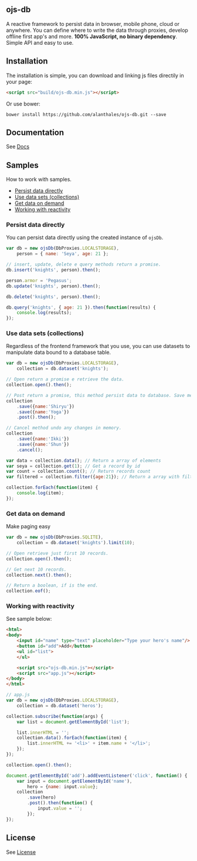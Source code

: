 ## ojs-db
A reactive framework to persist data in browser, mobile phone, cloud or anywhere. You can define where to write the data through proxies, develop offline first app's and more. **100% JavaScript, no binary dependency**. Simple API and easy to use.

## Installation
The installation is simple, you can download and linking js files directily in your page:

```html
<script src="build/ojs-db.min.js"></script>
```

Or use bower:

```
bower install https://github.com/alanthales/ojs-db.git --save
```

## Documentation
See [Docs](DOCS.md)

## Samples
How to work with samples.

* <a href="#persist-data-directly">Persist data directly</a>
* <a href="#use-data-sets-collections">Use data sets (collections)</a>
* <a href="#get-data-on-demand">Get data on demand</a>
* <a href="#working-with-reactivity">Working with reactivity</a>

### Persist data directly
You can persist data directly using the created instance of `ojsDb`.

```javascript
var db = new ojsDb(DbProxies.LOCALSTORAGE),
    person = { name: 'Seya', age: 21 };

// insert, update, delete e query methods return a promise.
db.insert('knights', person).then();

person.armor = 'Pegasus';
db.update('knights', person).then();

db.delete('knights', person).then();

db.query('knights', { age: 21 }).then(function(results) {
    console.log(results);
});
```

### Use data sets (collections)
Regardless of the frontend framework that you use, you can use datasets to manipulate data bound to a database table.

```javascript
var db = new ojsDb(DbProxies.LOCALSTORAGE),
    collection = db.dataset('knights');

// Open return a promise e retrieve the data.
collection.open().then();

// Post return a promise, this method persist data to database. Save method just "save" in memory.
collection
    .save({name:'Shiryu'})
    .save({name:'Yoga'})
    .post().then();

// Cancel method undo any changes in memory.
collection
    .save({name:'Ikki'})
    .save({name:'Shun'})
    .cancel();

var data = collection.data(); // Return a array of elements
var seya = collection.get(1); // Get a record by id
var count = collection.count(); // Return records count
var filtered = collection.filter({age:21}); // Return a array with filtered data

collection.forEach(function(item) {
    console.log(item);
});
```

### Get data on demand
Make paging easy

```javascript
var db = new ojsDb(DbProxies.SQLITE),
    collection = db.dataset('knights').limit(10);

// Open retrieve just first 10 records.
collection.open().then();

// Get next 10 records.
collection.next().then();

// Return a boolean, if is the end.
collection.eof();
```

### Working with reactivity
See sample below:

```html
<html>
<body>
    <input id="name" type="text" placeholder="Type your hero's name"/>
    <button id="add">Add</button>
    <ul id="list">
    </ul>

    <script src="ojs-db.min.js"></script>
    <script src="app.js"></script>
</body>
</html>
```

```javascript
// app.js
var db = new ojsDb(DbProxies.LOCALSTORAGE),
    collection = db.dataset('heros');

collection.subscribe(function(args) {
    var list = document.getElementById('list');

    list.innerHTML = '';
    collection.data().forEach(function(item) {
        list.innerHTML += '<li>' + item.name + '</li>';
    });
});

collection.open().then();

document.getElementById('add').addEventListener('click', function() {
    var input = document.getElementById('name'),
        hero = {name: input.value};
    collection
        .save(hero)
        .post().then(function() {
            input.value = '';
        });
});
```

## License 

See [License](LICENSE)
